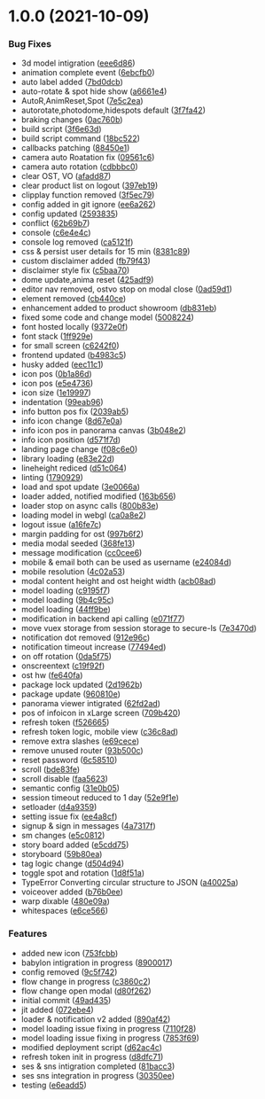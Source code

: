 # 1.0.0 (2021-10-09)


### Bug Fixes

* 3d model intigration ([eee6d86](https://github.com/SaintGenesis/agappe-products-showcase-frontend/commit/eee6d8643f9e47bd3d745ce04bd41975eb0243fe))
* animation complete event ([6ebcfb0](https://github.com/SaintGenesis/agappe-products-showcase-frontend/commit/6ebcfb09e0e1f92a74ac9ec6026b005fdf08949f))
* auto label added ([7bd0dcb](https://github.com/SaintGenesis/agappe-products-showcase-frontend/commit/7bd0dcb1455993e8b4c520704d31db999f28134b))
* auto-rotate & spot hide show ([a6661e4](https://github.com/SaintGenesis/agappe-products-showcase-frontend/commit/a6661e4f3c677370ee5eaaafa5e5ff815896c4ed))
* AutoR,AnimReset,Spot ([7e5c2ea](https://github.com/SaintGenesis/agappe-products-showcase-frontend/commit/7e5c2eaac1a5ca55cbd8ca9712c4b19c9de89b10))
* autorotate,photodome,hidespots default ([3f7fa42](https://github.com/SaintGenesis/agappe-products-showcase-frontend/commit/3f7fa4274360a9b3f8ff4f676a1737c2c870bf45))
* braking changes ([0ac760b](https://github.com/SaintGenesis/agappe-products-showcase-frontend/commit/0ac760b803e1a2719ea4556b56bb7b0771535ff5))
* build script ([3f6e63d](https://github.com/SaintGenesis/agappe-products-showcase-frontend/commit/3f6e63d680ad57da14b1c33201c4e1d01d6dedd6))
* build script command ([18bc522](https://github.com/SaintGenesis/agappe-products-showcase-frontend/commit/18bc522e3bd56dc685bbf89c2b0d6623aac4fc1d))
* callbacks patching ([88450e1](https://github.com/SaintGenesis/agappe-products-showcase-frontend/commit/88450e132d7da2f7cec49a5241833a6de2a5735c))
* camera auto Roatation fix ([09561c6](https://github.com/SaintGenesis/agappe-products-showcase-frontend/commit/09561c697f4631004ef621c39f27378343d1061f))
* camera auto rotation ([cdbbbc0](https://github.com/SaintGenesis/agappe-products-showcase-frontend/commit/cdbbbc003b1751609850708751ac19957eaa5d85))
* clear OST, VO ([afadd87](https://github.com/SaintGenesis/agappe-products-showcase-frontend/commit/afadd87f92d4de5d592ea94cda7f314d836971db))
* clear product list on logout ([397eb19](https://github.com/SaintGenesis/agappe-products-showcase-frontend/commit/397eb196b4a76ad28778f4294c9278699350614e))
* clipplay function removed ([3f5ec79](https://github.com/SaintGenesis/agappe-products-showcase-frontend/commit/3f5ec792c5edcdeb401c303ff760f2396b15ab2f))
* config added in git ignore ([ee6a262](https://github.com/SaintGenesis/agappe-products-showcase-frontend/commit/ee6a2627008646cab47e10b566508366c3ad48a2))
* config updated ([2593835](https://github.com/SaintGenesis/agappe-products-showcase-frontend/commit/259383536f318fb10b9973e6b9c90a79e5f429ca))
* conflict ([62b69b7](https://github.com/SaintGenesis/agappe-products-showcase-frontend/commit/62b69b7291a2d645c9b9d672ac8b594a897fa49a))
* console ([c6e4e4c](https://github.com/SaintGenesis/agappe-products-showcase-frontend/commit/c6e4e4c93ca3795493012e6a01bd527957a4db26))
* console log removed ([ca5121f](https://github.com/SaintGenesis/agappe-products-showcase-frontend/commit/ca5121fff0f0fd0ecd6d3035816a9189c2abe293))
* css & persist user details for 15 min ([8381c89](https://github.com/SaintGenesis/agappe-products-showcase-frontend/commit/8381c892aded66f1f4d0566028098e421d4defd9))
* custom disclaimer added ([fb79f43](https://github.com/SaintGenesis/agappe-products-showcase-frontend/commit/fb79f434a3508153492dc27ea697bfbd46d70d83))
* disclaimer style fix ([c5baa70](https://github.com/SaintGenesis/agappe-products-showcase-frontend/commit/c5baa701edc816980c798ccef43912d5c097c6da))
* dome update,anima reset ([425adf9](https://github.com/SaintGenesis/agappe-products-showcase-frontend/commit/425adf99d7a886a9fb6b071b9ac85eccee45635a))
* editor nav removed, ostvo stop on modal close ([0ad59d1](https://github.com/SaintGenesis/agappe-products-showcase-frontend/commit/0ad59d1b917c16a873adc6e3f998858111b78687))
* element removed ([cb440ce](https://github.com/SaintGenesis/agappe-products-showcase-frontend/commit/cb440cedee3e3309e3e5c26eef648082397a904b))
* enhancement added to product showroom ([db831eb](https://github.com/SaintGenesis/agappe-products-showcase-frontend/commit/db831eb0c97f7501e518f006e0e0232766819ce6))
* fixed some code and change model ([5008224](https://github.com/SaintGenesis/agappe-products-showcase-frontend/commit/5008224b113bc82d78d7dbf0441207382f7de497))
* font hosted locally ([9372e0f](https://github.com/SaintGenesis/agappe-products-showcase-frontend/commit/9372e0fe9d6e6930e87f49e8d05a2fd4e6dc6cf6))
* font stack ([1ff929e](https://github.com/SaintGenesis/agappe-products-showcase-frontend/commit/1ff929e2d0e5891407fbe8224bc72aed72a8bfa4))
* for small screen ([c6242f0](https://github.com/SaintGenesis/agappe-products-showcase-frontend/commit/c6242f01e6c3100cefa739defdc02a516f17d460))
* frontend updated ([b4983c5](https://github.com/SaintGenesis/agappe-products-showcase-frontend/commit/b4983c5315326e95ab74f8574cdb6f281e61a996))
* husky added ([eec11c1](https://github.com/SaintGenesis/agappe-products-showcase-frontend/commit/eec11c1f641880562d3c3e16cb49a416119f9449))
* icon pos ([0b1a86d](https://github.com/SaintGenesis/agappe-products-showcase-frontend/commit/0b1a86d9368cf73a9a64dc71d58173a1ea171c2f))
* icon pos ([e5e4736](https://github.com/SaintGenesis/agappe-products-showcase-frontend/commit/e5e4736db708162a057471459b64cf6053d1f175))
* icon size ([1e19997](https://github.com/SaintGenesis/agappe-products-showcase-frontend/commit/1e199970dc2d989af7ae8aebc63407d2f06fded1))
* indentation ([99eab96](https://github.com/SaintGenesis/agappe-products-showcase-frontend/commit/99eab96c552b609e5ef917db5dd72bc5d1bc6670))
* info button pos fix ([2039ab5](https://github.com/SaintGenesis/agappe-products-showcase-frontend/commit/2039ab569e6ae4aa13327d45d61414e0a0e03bf6))
* info icon change ([8d67e0a](https://github.com/SaintGenesis/agappe-products-showcase-frontend/commit/8d67e0a1a8691f3ec0a8f78d0064811a80519bc4))
* info icon pos in panorama canvas ([3b048e2](https://github.com/SaintGenesis/agappe-products-showcase-frontend/commit/3b048e25aca05b2b37480e15cd475eb8693481b0))
* info icon position ([d571f7d](https://github.com/SaintGenesis/agappe-products-showcase-frontend/commit/d571f7d57ecc52f19d2c11235e2ac3838652b8be))
* landing page change ([f08c6e0](https://github.com/SaintGenesis/agappe-products-showcase-frontend/commit/f08c6e00f31f13050a78f67d134f8b8a3cb9b238))
* library loading ([e83e22d](https://github.com/SaintGenesis/agappe-products-showcase-frontend/commit/e83e22dca7ef433d92e950268cb33af05aab4397))
* lineheight rediced ([d51c064](https://github.com/SaintGenesis/agappe-products-showcase-frontend/commit/d51c064d959f638853b0555a16889a4c8b7d6d32))
* linting ([1790929](https://github.com/SaintGenesis/agappe-products-showcase-frontend/commit/179092991aecb0efce0fe41d50ecfda27cb3aa4b))
* load and spot update ([3e0066a](https://github.com/SaintGenesis/agappe-products-showcase-frontend/commit/3e0066ab9b3d85901afaf5845dbc69553f2bf38e))
* loader added, notified modified ([163b656](https://github.com/SaintGenesis/agappe-products-showcase-frontend/commit/163b65667cc82ef6164088604c0cbeb94ebf505e))
* loader stop on async calls ([800b83e](https://github.com/SaintGenesis/agappe-products-showcase-frontend/commit/800b83ed9a6d7c12a4f59d5b2d8cf0c248357676))
* loading model in webgl ([ca0a8e2](https://github.com/SaintGenesis/agappe-products-showcase-frontend/commit/ca0a8e21bb541a7ac3fa6ebb3c7672daef9f4b70))
* logout issue ([a16fe7c](https://github.com/SaintGenesis/agappe-products-showcase-frontend/commit/a16fe7cd99a5ae345c777c91ed3d657103452f8e))
* margin padding for ost ([997b6f2](https://github.com/SaintGenesis/agappe-products-showcase-frontend/commit/997b6f230d19d26874fe904be675fc642633a340))
* media modal seeded ([368fe13](https://github.com/SaintGenesis/agappe-products-showcase-frontend/commit/368fe13420f809b4f34decafc45f8c94169e1d5c))
* message modification ([cc0cee6](https://github.com/SaintGenesis/agappe-products-showcase-frontend/commit/cc0cee682716a3d86852281c3ec5944bda7300c5))
* mobile & email both can be used as username ([e24084d](https://github.com/SaintGenesis/agappe-products-showcase-frontend/commit/e24084dcf42961a4fd1dd7420a58c2948f0b6c5d))
* mobile resolution ([4c02a53](https://github.com/SaintGenesis/agappe-products-showcase-frontend/commit/4c02a53fcfe7ba4ddf32095b8ccbbeef8abd1800))
* modal content height and ost height width ([acb08ad](https://github.com/SaintGenesis/agappe-products-showcase-frontend/commit/acb08adaba38716706bf1a4049873ac5f37fe83e))
* model loading ([c9195f7](https://github.com/SaintGenesis/agappe-products-showcase-frontend/commit/c9195f755f2e6dda38b86a21bad77adec74e4de6))
* model loading ([9b4c95c](https://github.com/SaintGenesis/agappe-products-showcase-frontend/commit/9b4c95c14c31585a526aa8b9b3dbcde7ceba7647))
* model loading ([44ff9be](https://github.com/SaintGenesis/agappe-products-showcase-frontend/commit/44ff9be30b7af5a29977e41758b7b99eb9b35fdf))
* modification in backend api calling ([e071f77](https://github.com/SaintGenesis/agappe-products-showcase-frontend/commit/e071f7764e2e99db7e16cb3f2f8a7d625817bad5))
* move vuex storage from session storage to secure-ls ([7e3470d](https://github.com/SaintGenesis/agappe-products-showcase-frontend/commit/7e3470d9668b7bf670ddbfafc5405906d5bede88))
* notification dot removed ([912e96c](https://github.com/SaintGenesis/agappe-products-showcase-frontend/commit/912e96cced8707da9a544a3b54cd5ed5e61bb95e))
* notification timeout increase ([77494ed](https://github.com/SaintGenesis/agappe-products-showcase-frontend/commit/77494edafa73cdf2c0a1e82f1bcd6a376c2d76e6))
* on off rotation ([0da5f75](https://github.com/SaintGenesis/agappe-products-showcase-frontend/commit/0da5f758fb4f0434836f8c41b41fd6fc7628069b))
* onscreentext ([c19f92f](https://github.com/SaintGenesis/agappe-products-showcase-frontend/commit/c19f92f7075a1ecc35825956001a319263af80d7))
* ost hw ([fe640fa](https://github.com/SaintGenesis/agappe-products-showcase-frontend/commit/fe640fac0c59cc009b1dc47ee1ca6e9c72d1e2a0))
* package lock updated ([2d1962b](https://github.com/SaintGenesis/agappe-products-showcase-frontend/commit/2d1962bd4d4f507f7a91f4d1f5e40da79781bf04))
* package update ([960810e](https://github.com/SaintGenesis/agappe-products-showcase-frontend/commit/960810e7271bef242d9f70b7559bfcea738d4879))
* panorama viewer intigrated ([62fd2ad](https://github.com/SaintGenesis/agappe-products-showcase-frontend/commit/62fd2ad23db7c42a168af528602496f438d4ec8b))
* pos of infoicon in xLarge screen ([709b420](https://github.com/SaintGenesis/agappe-products-showcase-frontend/commit/709b420a2d49b080a1295416b6ead47bd87b9e35))
* refresh token ([f526665](https://github.com/SaintGenesis/agappe-products-showcase-frontend/commit/f52666503148f941c4460f546888d0fd1ed15dfc))
* refresh token logic, mobile view ([c36c8ad](https://github.com/SaintGenesis/agappe-products-showcase-frontend/commit/c36c8ad1c67f9123d9719ce763a004aa82217876))
* remove extra slashes ([e69cece](https://github.com/SaintGenesis/agappe-products-showcase-frontend/commit/e69cece4161c42816c35fa7c1903866221b486d6))
* remove unused router ([93b500c](https://github.com/SaintGenesis/agappe-products-showcase-frontend/commit/93b500c8d73d3838038b68a2420f4dedd20a6ac1))
* reset password ([6c58510](https://github.com/SaintGenesis/agappe-products-showcase-frontend/commit/6c585100f782785f5fecdc7530b9713da56e5704))
* scroll ([bde83fe](https://github.com/SaintGenesis/agappe-products-showcase-frontend/commit/bde83fe0d692cc2cb3cac5b841ed03622fc43d23))
* scroll disable ([faa5623](https://github.com/SaintGenesis/agappe-products-showcase-frontend/commit/faa56235a8574fd22de8b133758453443589f4a9))
* semantic config ([31e0b05](https://github.com/SaintGenesis/agappe-products-showcase-frontend/commit/31e0b05d68fb19ac32bdf07052725e798715436c))
* session timeout reduced to 1 day ([52e9f1e](https://github.com/SaintGenesis/agappe-products-showcase-frontend/commit/52e9f1e9f00b8a48c842a5e2a10e17f88c1497b7))
* setloader ([d4a9359](https://github.com/SaintGenesis/agappe-products-showcase-frontend/commit/d4a935908de841d79f30c219205d5bc082b189e0))
* setting issue fix ([ee4a8cf](https://github.com/SaintGenesis/agappe-products-showcase-frontend/commit/ee4a8cf82653e847dacb15cd9f6ca477a3f874f1))
* signup & sign in messages ([4a7317f](https://github.com/SaintGenesis/agappe-products-showcase-frontend/commit/4a7317f08eec6044ab065a279aaf4ec9c6f057c1))
* sm changes ([e5c0812](https://github.com/SaintGenesis/agappe-products-showcase-frontend/commit/e5c0812a69490a7e65ef0097a028ffe154f87092))
* story board added ([e5cdd75](https://github.com/SaintGenesis/agappe-products-showcase-frontend/commit/e5cdd7565515eacac203efdacbfcb993bff3b419))
* storyboard ([59b80ea](https://github.com/SaintGenesis/agappe-products-showcase-frontend/commit/59b80ead6daf124fa1480d1cd7fea930c164d96a))
* tag logic change ([d504d94](https://github.com/SaintGenesis/agappe-products-showcase-frontend/commit/d504d946100ec67675a62b121aa0b0922b1f0d5a))
* toggle spot and rotation ([1d8f51a](https://github.com/SaintGenesis/agappe-products-showcase-frontend/commit/1d8f51a09cec4ae5f6fca6e99ec37da1dafdb889))
* TypeError Converting circular structure to JSON ([a40025a](https://github.com/SaintGenesis/agappe-products-showcase-frontend/commit/a40025a951861eec96a18283d4228376e174fe4d))
* voiceover added ([b76b0ee](https://github.com/SaintGenesis/agappe-products-showcase-frontend/commit/b76b0ee150a97d1ce2d9c4797eb8bdd279b32d52))
* warp dixable ([480e09a](https://github.com/SaintGenesis/agappe-products-showcase-frontend/commit/480e09a7bd229381e53c9740aed2ea3d9dedcc6e))
* whitespaces ([e6ce566](https://github.com/SaintGenesis/agappe-products-showcase-frontend/commit/e6ce5668e5ce6b136f4bcb650730ce596e68c096))


### Features

* added new icon ([753fcbb](https://github.com/SaintGenesis/agappe-products-showcase-frontend/commit/753fcbbc5a997e6dcb2bdfd55310f69b7ace0518))
* babylon intigration in progress ([8900017](https://github.com/SaintGenesis/agappe-products-showcase-frontend/commit/8900017b6c3e17626f559b20c46a6310dd139a81))
* config removed ([9c5f742](https://github.com/SaintGenesis/agappe-products-showcase-frontend/commit/9c5f7422293555312300ac699d81e5566ebc06ea))
* flow change in progress ([c3860c2](https://github.com/SaintGenesis/agappe-products-showcase-frontend/commit/c3860c2d7a877cc9162775af39c47d3715a01a2e))
* flow change open modal ([d80f262](https://github.com/SaintGenesis/agappe-products-showcase-frontend/commit/d80f2620522a5bcb70c834dfe38b4fde345a5e37))
* initial commit ([49ad435](https://github.com/SaintGenesis/agappe-products-showcase-frontend/commit/49ad4358d2f57de1c33c2aa175f0772ab173df3e))
* jit added ([072ebe4](https://github.com/SaintGenesis/agappe-products-showcase-frontend/commit/072ebe41d344d9360bbc0210a27ab2572d93c819))
* loader & notification v2 added ([890af42](https://github.com/SaintGenesis/agappe-products-showcase-frontend/commit/890af429cd8270741741a816bfad17c595da8447))
* model loading issue fixing in progress ([7110f28](https://github.com/SaintGenesis/agappe-products-showcase-frontend/commit/7110f28485da7522a322c1f913dede67efe55b24))
* model loading issue fixing in progress ([7853f69](https://github.com/SaintGenesis/agappe-products-showcase-frontend/commit/7853f691ca8a5a724ae21749bdcca711e29306c9))
* modified deployment script ([d62ac4c](https://github.com/SaintGenesis/agappe-products-showcase-frontend/commit/d62ac4c7bcbee6e27adaf6647cf53c4c4aa9597e))
* refresh token init in progress ([d8dfc71](https://github.com/SaintGenesis/agappe-products-showcase-frontend/commit/d8dfc71c6ea5b855cbf8e83fff201d992bdc1b5a))
* ses & sns intigration completed ([81bacc3](https://github.com/SaintGenesis/agappe-products-showcase-frontend/commit/81bacc3cdfb9acdcf6e8f1a7575883fbf027943f))
* ses sns integration in progress ([30350ee](https://github.com/SaintGenesis/agappe-products-showcase-frontend/commit/30350ee1f6da95a8b163592278f2c8eeb33b63b9))
* testing ([e6eadd5](https://github.com/SaintGenesis/agappe-products-showcase-frontend/commit/e6eadd59b979fe6581af506fd6a02211d221ec8d))
